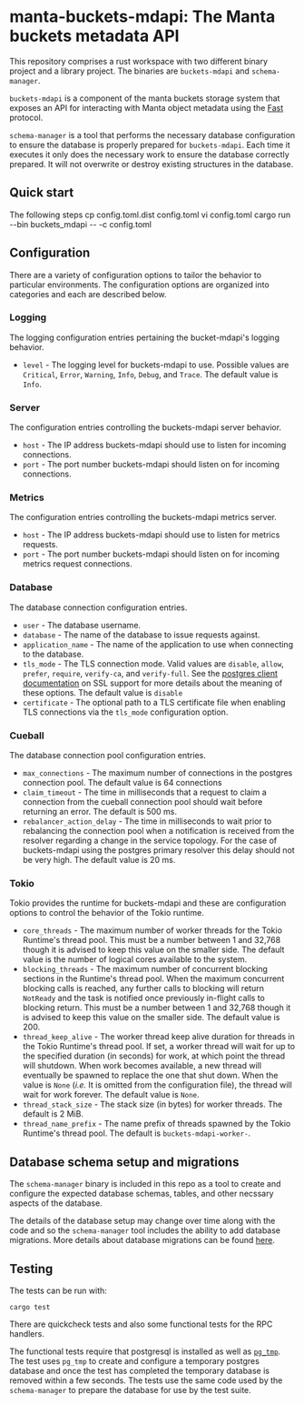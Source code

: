 # manta-buckets-mdapi: The Manta buckets metadata API

This repository comprises a rust workspace with two different binary project and
a library project. The binaries are `buckets-mdapi` and `schema-manager`.

`buckets-mdapi` is a component of the manta buckets storage system that exposes
an API for interacting with Manta object metadata using the
[Fast](https:/github.com/joyent/node-fast) protocol.

`schema-manager` is a tool that performs the necessary database configuration
to ensure the database is properly prepared for `buckets-mdapi`. Each time it
executes it only does the necessary work to ensure the database correctly
prepared. It will not overwrite or destroy existing structures in the database.

## Quick start

The following steps
    cp config.toml.dist config.toml
    vi config.toml
    cargo run --bin buckets_mdapi -- -c config.toml

## Configuration

There are a variety of configuration options to tailor the behavior to
particular environments. The configuration options are organized into categories
and each are described below.

### Logging

The logging configuration entries pertaining the bucket-mdapi's logging behavior.

* `level` - The logging level for buckets-mdapi to use. Possible values are `Critical`,
  `Error`, `Warning`, `Info`, `Debug`, and `Trace`. The default value is `Info`.

### Server

The configuration entries controlling the buckets-mdapi server behavior.

* `host` - The IP address buckets-mdapi should use to listen for incoming connections.
* `port` - The port number buckets-mdapi should listen on for incoming connections.

### Metrics

The configuration entries controlling the buckets-mdapi metrics server.

* `host` - The IP address buckets-mdapi should use to listen for metrics requests.
* `port` - The port number buckets-mdapi should listen on for incoming metrics request
  connections.

### Database

The database connection configuration entries.

* `user` - The database username.
* `database` - The name of the database to issue requests against.
* `application_name` - The name of the application to use when connecting to the
  database.
* `tls_mode` - The TLS connection mode. Valid values are `disable`, `allow`,
  `prefer`, `require`, `verify-ca`, and `verify-full`. See the [postgres
  client documentation](https://www.postgresql.org/docs/current/libpq-ssl.html) on SSL support for more details about the meaning of
  these options. The default value is `disable`
* `certificate` - The optional path to a TLS certificate file when enabling TLS
  connections via the `tls_mode` configuration option.

### Cueball

The database connection pool configuration entries.

* `max_connections` - The maximum number of connections in the postgres
  connection pool. The default value is 64 connections
* `claim_timeout` - The time in milliseconds that a request to claim a
  connection from the cueball connection pool should wait before returning an
  error. The default is 500 ms.
* `rebalancer_action_delay` - The time in milliseconds to wait prior to
  rebalancing the connection pool when a notification is received from the
  resolver regarding a change in the service topology. For the case of buckets-mdapi
  using the postgres primary resolver this delay should not be very high. The
  default value is 20 ms.

### Tokio

Tokio provides the runtime for buckets-mdapi and these are configuration options to
control the behavior of the Tokio runtime.

* `core_threads` - The maximum number of worker threads for the Tokio Runtime's
  thread pool. This must be a number between 1 and 32,768 though it is advised
  to keep this value on the smaller side. The default value is the number of
  logical cores available to the system.
* `blocking_threads` - The maximum number of concurrent blocking sections in the
  Runtime's thread pool. When the maximum concurrent blocking calls is reached,
  any further calls to blocking will return `NotReady` and the task is notified
  once previously in-flight calls to blocking return. This must be a number
  between 1 and 32,768 though it is advised to keep this value on the smaller
  side. The default value is 200.
* `thread_keep_alive` - The worker thread keep alive duration for threads in the
  Tokio Runtime's thread pool. If set, a worker thread will wait for up to the
  specified duration (in seconds) for work, at which point the thread will
  shutdown. When work becomes available, a new thread will eventually be spawned
  to replace the one that shut down. When the value is `None` (*i.e.* It is
  omitted from the configuration file), the thread will wait for work forever. The default value is `None`.
* `thread_stack_size` - The stack size (in bytes) for worker threads. The
  default is 2 MiB.
* `thread_name_prefix` - The name prefix of threads spawned by the Tokio
  Runtime's thread pool. The default is `buckets-mdapi-worker-`.

## Database schema setup and migrations

The `schema-manager` binary is included in this repo as a tool to create and
configure the expected database schemas, tables, and other necssary aspects of
the database.

The details of the database setup may change over time along with the code and
so the `schema-manager` tool includes the ability to add database
migrations. More details about database migrations can be found [here](./migrations/MIGRATIONS.md).

## Testing

The tests can be run with:

```
cargo test
```

There are quickcheck tests and also some functional tests for the RPC handlers.

The functional tests require that postgresql is installed as well as
[`pg_tmp`](http://eradman.com/ephemeralpg/). The test uses `pg_tmp` to create
and configure a temporary postgres database and once the test has completed the
temporary database is removed within a few seconds. The tests use the same code
used by the `schema-manager` to prepare the database for use by the test suite.
